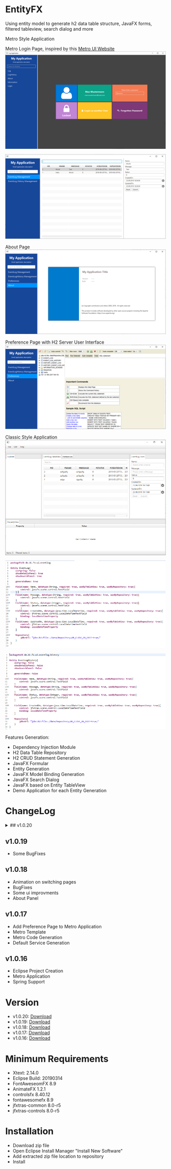# EntityFX
Using entity model to generate h2 data table structure, JavaFX forms, filtered tableview, search dialog and more

Metro Style Application

Metro Login Page, inspired by this [Metro UI Website](http://thevectorlab.net/metrolab/lock.html)
![Inspired by this [Metro UI Website](http://thevectorlab.net/metrolab/lock.html)](https://github.com/chqu1012/EntityFX/blob/master/de.dc.entity.resources/images/02-Metro_Login.PNG)

![Generated Metro Application](https://github.com/chqu1012/EntityFX/blob/master/de.dc.entity.resources/images/01_metro-example.PNG?raw=true)

About Page
![About Pane](https://github.com/chqu1012/EntityFX/blob/master/de.dc.entity.resources/images/02_About-Pane.PNG)

Preference Page with H2 Server User Interface
![Preference Page](https://github.com/chqu1012/EntityFX/blob/master/de.dc.entity.resources/images/02_H2_Console_Access.PNG)

Classic Style Application
![Generated Metro Application](https://github.com/chqu1012/EntityFX/blob/master/de.dc.entity.resources/images/01_classic-example.PNG)

![Event Log Example](https://github.com/chqu1012/EntityFX/blob/master/de.dc.entity.resources/images/02_EventLog-Dsl.PNG)

![Event Log History Example](https://github.com/chqu1012/EntityFX/blob/master/de.dc.entity.resources/images/02_EventLogHistory-Dsl.PNG)


Features Generation:
* Dependency Injection Module
* H2 Data Table Repository
* H2 CRUD Statement Generation
* JavaFX Formular
* Entity Generation
* JavaFX Model Binding Generation
* JavaFX Search Dialog
* JavaFX based on Entity TableView
* Demo Application for each Entity Generation

# ChangeLog

<details><summary>## v1.0.20</summary>
* Spring Support
* Gradle Support
</details>

## v1.0.19
* Some BugFixes
## v1.0.18
* Animation on switching pages
* BugFixes
* Some ui improvments
* About Panel
## v1.0.17
* Add Preference Page to Metro Application
* Metro Template
* Metro Code Generation
* Default Service Generation
## v1.0.16
* Eclipse Project Creation
* Metro Application
* Spring Support

# Version
* v1.0.20: [Download](https://github.com/chqu1012/EntityFX/blob/master/de.dc.entity.resources/builds/de.dc.entity.lang.update-v1.0.20.zip)
* v1.0.19: [Download](https://github.com/chqu1012/EntityFX/blob/master/de.dc.entity.resources/builds/de.dc.entity.lang.update-v1.0.19.zip)
* v1.0.18: [Download](https://github.com/chqu1012/EntityFX/blob/master/de.dc.entity.resources/builds/de.dc.entity.lang.update-v1.0.18.zip)
* v1.0.17: [Download](https://github.com/chqu1012/EntityFX/blob/master/de.dc.entity.resources/builds/de.dc.entity.lang.update-v1.0.17.zip)
* v1.0.16: [Download](https://github.com/chqu1012/EntityFX/blob/master/de.dc.entity.resources/builds/de.dc.entity.lang.update-v1.0.16.zip)

# Minimum Requirements
* Xtext: 2.14.0
* Eclipse Build: 20190314 
* FontAweseomFX 8.9
* AnimateFX 1.2.1
* controlsfx 8.40.12
* fontawesomefx 8.9
* jfxtras-common 8.0-r5
* jfxtras-controls 8.0-r5

# Installation
* Download zip file
* Open Eclipse Install Manager "Install New Software"
* Add extracted zip file location to repository
* Install
